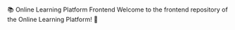 📚 Online Learning Platform Frontend
Welcome to the frontend repository of the Online Learning Platform! 🎉
